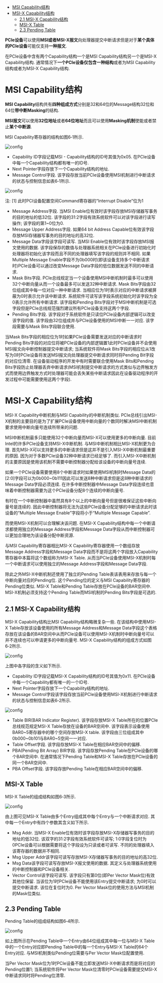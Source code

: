 
<!-- @import "[TOC]" {cmd="toc" depthFrom=1 depthTo=6 orderedList=false} -->

<!-- code_chunk_output -->

- [MSI Capability结构](#msi-capability结构)
- [MSI-X Capability结构](#msi-x-capability结构)
  - [2.1 MSI-X Capability结构](#21-msi-x-capability结构)
  - [MSI-X Table](#msi-x-table)
  - [2.3 Pending Table](#23-pending-table)

<!-- /code_chunk_output -->


**PCIe设备**可以使用**MSI或者MSI-X报文**向处理器提交中断请求但是对于**某个具体的PCIe设备**可能仅支持**一种报文**. 

在PCIe设备中含有两个Capability结构一个是MSI Capability结构另一个是MSI\-X Capability结构. 通常情况下**一个PCIe设备仅包含一种结构**或者为MSI Capability结构或者为MSI\-X Capability结构. 

# MSI Capability结构

**MSI Capability**结构共有**四种组成方式**分别是32和64位的Message结构32位和64位**带中断Masking**的结构. 

**MSI报文**可以使用**32位地址**或者**64位地址**而且可以使用**Masking机制**使能或者禁止**某个中断源**. 

MSI Capability寄存器的结构如图6‑1所示. 

![config](images/1.png)

- Capability ID字段记载MSI - Capability结构的ID号其值为0x05. 在PCIe设备中每一个Capability结构都有唯一的ID号. 
- Next Pointer字段存放下一个Capability结构的地址. 
- Message Control字段. 该字段存放当前PCIe设备使用MSI机制进行中断请求的状态与控制信息如表6‑1所示. 

![config](images/2.png)

注: [1] 此时PCI设备配置空间Command寄存器的“Interrupt Disable”位为1

- Message Address字段. 当MSI Enable位有效时该字段存放MSI存储器写事务的目的地址的低32位. 该字段的31:2字段有效系统软件可以对该字段进行读写操作; 该字段的第1~0位为0. 
- Message Upper Address字段. 如果64 bit Address Capable位有效该字段存放MSI存储器写事务的目的地址的高32位. 
- Message Data字段该字段可读写. 当MSI Enable位有效时该字段存放MSI报文使用的数据. 该字段保存的数值与处理器系统相关在PCIe设备进行初始化时处理器将初始化该字段而且不同的处理器填写该字段的规则并不相同. 如果Multiple Message Enable字段不为0b000时(即该设备支持多个中断请求时)PCIe设备可以通过改变Message Data字段的低位数据发送不同的中断请求. 
- Mask Bits字段. PCIe总线规定当一个设备使用MSI中断机制时最多可以使用32个中断向量从而一个设备最多可以发送32种中断请求. Mask Bits字段由32位组成其中每一位对应一种中断请求. 当相应位为1时表示对应的中断请求被屏蔽为0时表示允许该中断请求. 系统软件可读写该字段系统初始化时该字段为全0表示允许所有中断请求. 该字段和Pending Bits字段对于MSI中断机制是可选字段但是PCIe总线规范强烈建议所有PCIe设备支持这两个字段. 
- Pending Bits字段. 该字段对于系统软件是只读位PCIe设备内部逻辑可以改变该字段的值. 该字段由32位组成并与PCIe设备使用的MSI中断一一对应. 该字段需要与Mask Bits字段联合使用. 

当Mask Bits字段的相应位为1时如果PCIe设备需要发送对应的中断请求时Pending Bits字段的对应位将被PCIe设备的内部逻辑置1此时PCIe设备并不会使用MSI报文向中断控制器提交中断请求; 当系统软件将Mask Bits字段的相应位从1改写为0时PCIe设备将发送MSI报文向处理器提交中断请求同时将Pending Bit字段的对应位清零. 在设备驱动程序的开发中有时需要联合使用Mask Bits和Pending Bits字段防止处理器丢弃中断请求(MSI机制提交中断请求的方式类似与边界触发方式而使用边界触发方式时处理器可能会丢失某些中断请求因此在设备驱动程序的开发过程中可能需要使用这两个字段). 

# MSI-X Capability结构

MSI-X Capability中断机制与MSI Capability的中断机制类似. PCIe总线引出MSI-X机制的主要目的是为了扩展PCIe设备使用中断向量的个数同时解决MSI中断机制要求使用中断向量号连续所带来的问题. 

MSI中断机制最多只能使用32个中断向量而MSI-X可以使用更多的中断向量. 目前Intel的许多PCIe设备支持MSI-X中断机制. 与MSI中断机制相比MSI-X机制更为合理. 首先MSI-X可以支持更多的中断请求但是这并不是引入MSI-X中断机制最重要的原因. 因为对于多数PCIe设备32种中断请求已经足够了. 而引入MSI-X中断机制的主要原因是使用该机制不需要中断控制器分配给该设备的中断向量号连续. 

如果一个PCIe设备需要使用8个中断请求时如果使用MSI机制时Message Data的[2:0]字段可以为0b000~0b111因此可以发送8种中断请求但是这8种中断请求的Message Data字段必须连续. 在许多中断控制器中Message Data字段连续也意味着中断控制器需要为这个PCIe设备分配8个连续的中断向量号. 

有时在一个中断控制器中虽然具有8个以上的中断向量号但是很难保证这些中断向量号是连续的. 因此中断控制器将无法为这些PCIe设备分配足够的中断请求此时该设备的“Multiple Message Enable”字段将小于“Multiple Message Capable”. 

而使用MSI-X机制可以合理解决该问题. 在MSI-X Capability结构中每一个中断请求都使用独立的Message Address字段和Message Data字段从而中断控制器可以更加合理地为该设备分配中断资源. 

与MSI Capability寄存器相比MSI-X Capability寄存器使用一个数组存放Message Address字段和Message Data字段而不是将这两个字段放入Capability寄存器中本篇将这个数组称为MSI-X Table. 从而当PCIe设备使用MSI-X机制时每一个中断请求可以使用独立的Message Address字段和Message Data字段. 

除此之外MSI-X中断机制还使用了独立的Pending Table表该表用来存放与每一个中断向量对应的Pending位. 这个Pending位的定义与MSI Capability寄存器的Pending位类似. MSI-X Table和Pending Table存放在PCIe设备的BAR空间中. MSI-X机制必须支持这个Pending Table而MSI机制的Pending Bits字段是可选的. 

## 2.1 MSI-X Capability结构

MSI-X Capability结构比MSI Capability结构略微复杂一些. 在该结构中使用MSI-X Table存放该设备使用的所有Message Address和Message Data字段这个表格存放在该设备的BAR空间中从而PCIe设备可以使用MSI-X机制时中断向量号可以并不连续也可以申请更多的中断向量号. MSI-X Capability结构的组成方式如图6‑2所示. 

![config](images/3.png)

上图中各字段的含义如下所示. 

- Capability ID字段记载MSI-X Capability结构的ID号其值为0x11. 在PCIe设备中每一个Capability都有唯一的一个ID号. 
- Next Pointer字段存放下一个Capability结构的地址. 
- Message Control字段该字段存放当前PCIe设备使用MSI-X机制进行中断请求的状态与控制信息如表6‑2所示. 

![config](images/4.png)

- Table BIR(BAR Indicator Register). 该字段存放MSI\-X Table所在的位置PCIe总线规范规定MSI\-X Table存放在设备的BAR空间中. 该字段表示设备使用BAR0\~5寄存器中的哪个空间存放MSI\-X table. 该字段由三位组成其中0b000\~0b101与BAR0\~5空间一一对应. 
- Table Offset字段. 该字段存放MSI\-X Table在相应BAR空间中的偏移. 
- PBA(Pending Bit Array) BIR字段. 该字段存放Pending Table在PCIe设备的哪个BAR空间中. 在通常情况下Pending Table和MSI\-X Table存放在PCIe设备的同一个BAR空间中. 
- PBA Offset字段. 该字段存放Pending Table在相应BAR空间中的偏移. 

## MSI-X Table

MSI-X Table的组成结构如图6‑3所示. 

![config](images/5.png)

由上图可见MSI\-X Table由多个Entry组成其中每个Entry与一个中断请求对应. 其中每一个Entry中有四个参数其含义如下所示. 

- Msg Addr. 当MSI\-X Enable位有效时该字段存放MSI\-X存储器写事务的目的地址的低32位. 该双字的31:2字段有效系统软件可读写; 1:0字段复位时为0PCIe设备可以根据需要将这个字段设为只读或者可读写. 不同的处理器填入该寄存器的数据并不相同. 
- Msg Upper Addr该字段可读写存放MSI\-X存储器写事务的目的地址的高32位. 
- Msg Data该字段可读写存放MSI\-X报文使用的数据. 其定义与处理器系统使用的中断控制器和PCIe设备相关. 
- Vector Control该字段可读写. 该字段只有第0位(即Per Vector Mask位)有效其他位保留. 当该位为1时PCIe设备不能使用该Entry提交中断请求; 为0时可以提交中断请求. 该位在复位时为0. Per Vector Mask位的使用方法与MSI机制的Mask位类似. 

## 2.3 Pending Table

Pending Table的组成结构如图6‑4所示. 

![config](images/6.png)

如上图所示在Pending Table中一个Entry由64位组成其中每一位与MSI-X Table中的一个Entry对应即Pending Table中的每一个Entry与MSI-X Table的64个Entry对应. 与MSI机制类似Pending位需要与Per Vector Mask位配置使用. 

当Per Vector Mask位为1时PCIe设备不能立即发送MSI-X中断请求而是将对应的Pending位置1; 当系统软件将Per Vector Mask位清零时PCIe设备需要提交MSI-X中断请求同时将Pending位清零. 